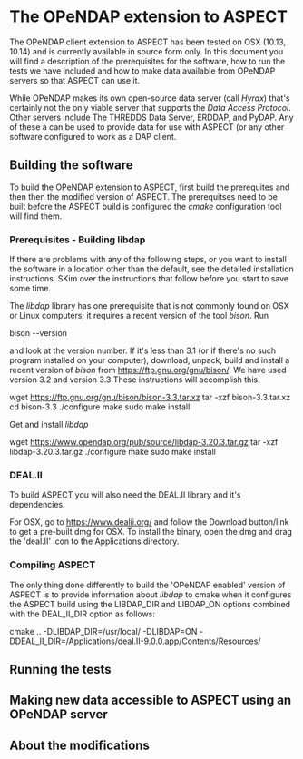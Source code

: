 
# The OPeNDAP extension to ASPECT

The OPeNDAP client extension to ASPECT has been tested on OSX
(10.13, 10.14) and is currently available in source form only. In this
document you will find a description of the prerequisites for the
software, how to run the tests we have included and how to make data
available from OPeNDAP servers so that ASPECT can use it.

While OPeNDAP makes its own open-source data server (call _Hyrax_)
that's certainly not the only viable server that supports the _Data
Access Protocol_. Other servers include The THREDDS Data Server,
ERDDAP, and PyDAP. Any of these a can be used to provide data for use
with ASPECT (or any other software configured to work as a DAP client.

## Building the software

To build the OPeNDAP extension to ASPECT, first build the prerequites
and then then the modified version of ASPECT. The prerequitses need to
be built before the ASPECT build is configured the  _cmake_
configuration tool will find them.

### Prerequisites - Building libdap

If there are problems with any of the following steps, or you want to
install the software in a location other than the default, see the
detailed installation instructions. SKim over the instructions that
follow before you start to save some time.

The _libdap_ library has one prerequisite that is not commonly found
on OSX or Linux computers; it requires a recent version of the tool
_bison_. Run

bison --version

and look at the version number. If it's less than 3.1 (or if there's
no such program installed on your computer), download, unpack, build
and install a recent version of _bison_ from
https://ftp.gnu.org/gnu/bison/. We have used version 3.2 and
version 3.3 These instructions will accomplish this:

wget https://ftp.gnu.org/gnu/bison/bison-3.3.tar.xz
tar -xzf bison-3.3.tar.xz
cd bison-3.3
./configure
make
sudo make install

Get and install _libdap_

wget https://www.opendap.org/pub/source/libdap-3.20.3.tar.gz
tar -xzf libdap-3.20.3.tar.gz
./configure
make
sudo make install

### DEAL.II

To build ASPECT you will also need the DEAL.II library and it's
dependencies.

For OSX, go to https://www.dealii.org/ and follow the Download
button/link to get a pre-built dmg for OSX. To install the binary,
open the dmg and drag the 'deal.II' icon to the Applications
directory.

### Compiling ASPECT

The only thing done differently to build the 'OPeNDAP enabled' version
of ASPECT is to provide information about _libdap_ to cmake when it
configures the ASPECT build using the LIBDAP\_DIR and
LIBDAP\_ON options combined with the DEAL\_II\_DIR option as follows:

cmake .. -DLIBDAP\_DIR=/usr/local/ -DLIBDAP=ON
-DDEAL\_II\_DIR=/Applications/deal.II-9.0.0.app/Contents/Resources/

## Running the tests

## Making new data accessible to ASPECT using an OPeNDAP server

## About the modifications
